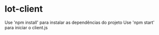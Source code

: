 # Iot-client

Use 'npm install' para instalar as dependências do projeto
Use 'npm start' para iniciar o client.js

